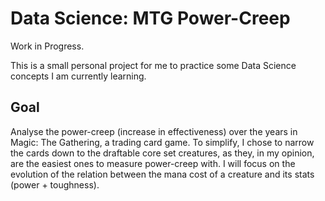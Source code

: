 # Data Science: MTG Power-Creep

Work in Progress.

This is a small personal project for me to practice some Data Science concepts I am currently learning.

## Goal
Analyse the power-creep (increase in effectiveness) over the years in Magic: The Gathering, a trading card game.
To simplify, I chose to narrow the cards down to the draftable core set creatures, as they, in my opinion, are the easiest ones to measure power-creep with.
I will focus on the evolution of the relation between the mana cost of a creature and its stats (power + toughness).
